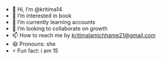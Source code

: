 - 👋 Hi, I’m @kritima14
- 👀 I’m interested in book 
- 🌱 I’m currently learning accounts 
- 💞️ I’m looking to collaborate on growth 
- 📫 How to reach me by kritimalamichhame21@gmail.com
- 😄 Pronouns: she
- ⚡ Fun fact: i am 15

<!---
kritima14/kritima14 is a ✨ special ✨ repository because its `README.md` (this file) appears on your GitHub profile.
You can click the Preview link to take a look at your changes.
--->
